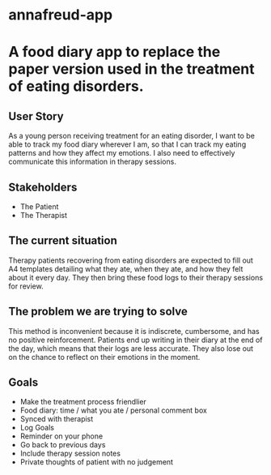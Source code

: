 # annafreud-app

# A food diary app to replace the paper version used in the treatment of eating disorders.

## User Story
As a young person receiving treatment for an eating disorder,
I want to be able to track my food diary wherever I am,
so that I can track my eating patterns and how they affect my emotions.
I also need to effectively communicate this information in therapy sessions.  

## Stakeholders
- The Patient
- The Therapist

## The current situation
Therapy patients recovering from eating disorders are expected to fill out A4 templates detailing what they ate, when they ate, and how they felt about it every day. They then bring these food logs to their therapy sessions for review.

## The problem we are trying to solve
This method is inconvenient because it is indiscrete, cumbersome, and has no positive reinforcement. Patients end up writing in their diary at the end of the day, which means that their logs are less accurate. They also lose out on the chance to reflect on their emotions in the moment.

## Goals

- Make the treatment process friendlier
- Food diary: time / what you ate / personal comment box
- Synced with therapist
- Log Goals
- Reminder on your phone
- Go back to previous days
- Include therapy session notes
- Private thoughts of patient with no judgement
